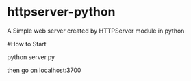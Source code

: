 # httpserver-python
A Simple web server created by HTTPServer module in python

#How to Start

python server.py

then go on localhost:3700
